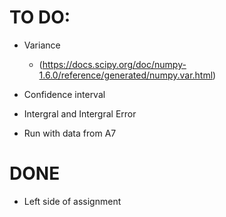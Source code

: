 # TO DO:
+ Variance 

  + (https://docs.scipy.org/doc/numpy-1.6.0/reference/generated/numpy.var.html)

+ Confidence interval
+ Intergral and Intergral Error
+ Run with data from A7

# DONE
+ Left side of assignment
